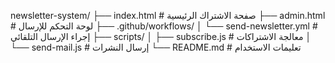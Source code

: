 newsletter-system/
├── index.html         # صفحة الاشتراك الرئيسية
├── admin.html         # لوحة التحكم للإرسال
├── .github/workflows/
│   └── send-newsletter.yml  # إجراء الإرسال التلقائي
├── scripts/
│   ├── subscribe.js   # معالجة الاشتراكات
│   └── send-mail.js   # إرسال النشرات
└── README.md          # تعليمات الاستخدام
